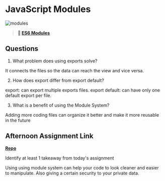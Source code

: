 # JavaScript Modules

![modules](https://bcw.blob.core.windows.net/public/img/1015719031845190)

> **📖 [ES6 Modules](https://codeworksacademy.com/fs-student-guide/resources/wk3/01-Modules)**

## Questions

1. What problem does using exports solve?

It connects the files so the data can reach the view and vice versa.

2. How does export differ from export default?

export: can export multiple exports files.
export default: can have only one default export per file.

3. What is a benefit of using the Module System?

Adding more coding files can organize it better and make it more reusable in the future

## Afternoon Assignment Link

**[Repo](https://github.com/JoaoLucasMelo/zooChallenge)**

Identify at least 1 takeaway from today's assignment

Using using module system can help your code to look cleaner and easier to manipulate. Also giving a certain security to your private data.
